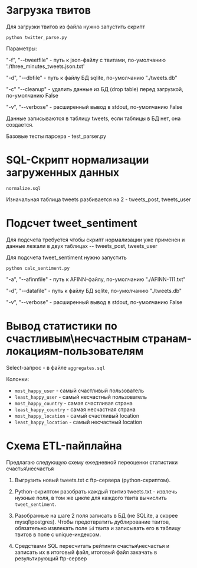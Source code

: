 # Загрузка твитов

Для загрузки твитов из файла нужно запустить скрипт

`python twitter_parse.py `

Параметры:

"-f", "--tweetfile" - путь к json-файлу с твитами, по-умолчанию './three_minutes_tweets.json.txt'

"-d", "--dbfile" - путь к файлу БД sqlite, по-умолчанию "./tweets.db"

"-с" "--cleanup" - удалить данные из БД (drop table) перед загрузкой, по-умолчанию False

"-v", "--verbose" - расширенный вывод в stdout, по-умолчанию False

Данные записываются в таблицу tweets, если таблицы в БД нет, она создается.

Базовые тесты парсера - test_parser.py


# SQL-Скрипт нормализации загруженных данных

`normalize.sql`

Изначальная таблица tweets разбивается на 2 - tweets_post, tweets_user


# Подсчет tweet_sentiment

Для подсчета требуется чтобы скрипт нормализации уже применен и данные лежали в двух таблицах -- tweets_post, tweets_user

Для подсчета tweet_sentiment нужно запустить 

`python calc_sentiment.py `

"-a", "--afinnfile" - путь к AFINN-файлу, по-умолчанию "./AFINN-111.txt"

"-d", "--datafile" - путь к файлу БД sqlite, по-умолчанию "./tweets.db"

"-v", "--verbose" - расширенный вывод в stdout, по-умолчанию False

# Вывод статистики по счастливым\несчастным странам-локациям-пользователям

Select-запрос - в файле `aggregates.sql`

Колонки: 

- `most_happy_user` - самый счастливый пользователь
- `least_happy_user` - самый несчастный пользователь
- `most_happy_country` - самая счастливая страна
- `least_happy_country` - самая несчастная страна
- `most_happy_location` - самый счастливый location
- `least_happy_location`  - самый несчастный location


# Схема ETL-пайплайна 

Предлагаю следующую схему ежедневной переоценки статистики счастья\несчастья

1. Выгрузить новый tweets.txt с ftp-сервера (python-скриптом).

2. Python-скриптом разобрать каждый твитиз tweets.txt - извлечь нужные поля, в том же цикле для каждого твита вычислить `tweet_sentiment`. 

3. Разобранные на шаге 2 поля записать в БД (не SQLite, а скорее mysql\postgres). Чтобы предотвратить дублирование твитов, обязательно извлекать поле `id` твита и записывать его в таблицу твитов в поле с unique-индексом.

4. Средствами SQL пересчитать рейтинги счастья\несчастья и записать их в итоговый файл, итоговый файл закачать в результирующий ftp-сервер

